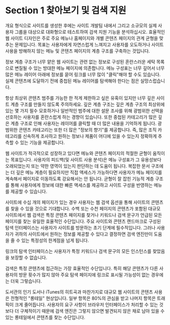 # Section 1 찾아보기 및 검색 지원

개요 형식으로 사이트를 생성한 후에는 사이트 개발팀 내에서 그리고 소규모의 실제 사용자 그룹을 대상으로 대화형으로 테스트하여 검색 지원 기능을 분석하십시오. 효율적인 웹 사이트 디자인은 주로 주요 메뉴나 홈페이지와 개별 콘텐츠 페이지의 관계 균형을 맞추는 문제입니다. 목표는 사용자에게 자연스럽게 느껴지고 사용자를 오도하거나 사이트 사용을 방해하지 않는 메뉴 및 콘텐츠 페이지의 계층 구조를 구축하는 것입니다.

정보 계층 구조가 너무 얕은 웹 사이트는 관련 없는 정보로 구성된 혼란스러운 세탁 목록으로 변질될 수 있는 방대한 메뉴 페이지에 의존합니다. 메뉴 구성표는 너무 깊어서 너무 많은 메뉴 레이어 아래에 정보를 묻어 링크를 너무 많이 "클릭"해야 할 수도 있습니다. 실제 콘텐츠에 도달하기 전에 중첩된 메뉴 레이어를 탐색해야 한다는 점은 실망스럽습니다.

항상 최상위 콘텐츠 범주를 가능한 한 적게 제한하고 싶은 유혹이 있지만 너무 깊은 사이트 계층 구조를 만들지 않도록 주의하세요. 깊은 계층 구조는 깊은 계층 구조의 최상위에 있는 몇 가지 필수 모호하거나 일반적인 범주에 대한 설문 조사를 위해 광범위한 선택을 선호하는 사용자를 혼란스럽게 하는 경향이 있습니다. 또한 중첩된 카테고리가 많은 깊은 계층 구조로 인해 사용자는 레이어를 클릭할 때 더 많은 내용을 기억하게 됩니다. 광범위한 콘텐츠 카테고리는 또한 더 많은 "정보의 향기"를 제공합니다. 즉, 많은 조직 카테고리를 신속하게 조사하고 원하는 정보나 제품이 어디에 있을 수 있는지 정확하게 추측할 수 있는 기능을 제공합니다.

웹 사이트가 적극적으로 성장하고 있다면 메뉴와 콘텐츠 페이지의 적절한 균형이 움직이는 목표입니다. 사용자의 피드백(및 사이트 사용 분석)은 메뉴 구성표가 그 유용성보다 오래되었는지 또는 약한 영역이 있는지 판단하는 데 도움이 됩니다. 복잡한 문서 구조에는 더 깊은 메뉴 계층이 필요하지만 직접 액세스가 가능하다면 사용자가 메뉴 페이지를 계속해서 페이지로 이동하도록 강요해서는 안 됩니다. 균형이 잘 잡힌 기능적 계층 구조를 통해 사용자에게 정보에 대한 빠른 액세스를 제공하고 사이트 구성을 반영하는 메뉴를 제공할 수 있습니다.

사이트에 수십 개의 페이지가 있는 경우 사용자는 웹 검색 옵션을 통해 사이트의 콘텐츠를 찾을 수 있을 것으로 기대합니다. 수백 또는 수천 페이지의 콘텐츠가 포함된 대규모 사이트에서 웹 검색은 특정 콘텐츠 페이지를 찾거나 키워드나 검색 문구가 언급된 모든 페이지를 찾는 유일한 효율적인 수단입니다. 주요 사이트와 콘텐츠 랜드마크로 구성된 탐색 인터페이스는 사용자가 사이트를 방문하는 초기 단계에 필수적입니다. 그러나 사용자가 귀하의 사이트에서 원하는 정보를 제공할 수 있다고 결정하면 검색 엔진만이 도움을 줄 수 있는 특정성의 한계점을 넘게 됩니다.

링크의 탐색 인터페이스는 사용자가 특정 키워드나 검색 문구의 모든 인스턴스를 찾았음을 보장할 수 없습니다.

검색은 특정 콘텐츠에 접근하는 가장 효율적인 수단입니다. 특히 해당 콘텐츠가 다른 사용자의 방문 횟수가 많지 않아 주요 탐색 페이지에 링크로 표시될 가능성이 없는 경우에는 더욱 그렇습니다.

도서관의 인기 도서나 iTunes의 히트곡과 마찬가지로 대규모 웹 사이트의 콘텐츠 사용은 전형적인 "롱테일" 현상입니다. 일부 항목은 80%의 관심을 받고 나머지 항목은 트래픽이 크게 줄어듭니다. 사용자의 요구 사항이 브라우저 인터페이스가 처리할 수 있는 것보다 더 구체적이기 때문에 검색 엔진은 그렇지 않으면 발견되지 않은 채로 남아 있을 수 있는 롱테일에서 콘텐츠를 찾는 수단입니다.
